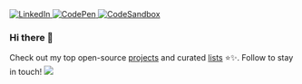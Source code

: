 <div>
  <a href="https://linkedin.com/in/andrejusk">
    <img src="https://shields.io/badge/LinkedIn-0A66C2?logo=LinkedIn&style=for-the-badge" alt="LinkedIn" />
  </a>
  
  <a href="https://codepen.io/andrejusk">
    <img src="https://shields.io/badge/CodePen-000000?logo=CodePen&style=for-the-badge" alt="CodePen" />
  </a>
  
  <a href="https://codesandbox.io/u/andrejusk">
    <img src="https://shields.io/badge/CodeSandbox-151515?logo=CodeSandbox&style=for-the-badge" alt="CodeSandbox" />
  </a>
</div>

### Hi there 👋

Check out my top open-source [projects](https://github.com/andrejusk?tab=repositories&sort=stargazers)
and curated [lists](https://github.com/andrejusk?tab=stars) ⭐✨.
Follow to stay in touch!
<a href="https://github.com/andrejusk/pixel">
  <img src="https://pixel.andrejus.dev/pixels?color=2CB49400&size=1&ticker=andrejusk-profile" />
</a>
